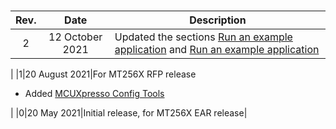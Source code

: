 #

|Rev.|Date|Description|
|:--:|:--:|-----------|
|2|12 October 2021|Updated the sections [Run an example application](run_an_example_application_002.md) and [Run an example application](run_an_example_application_001.md)

|
|1|20 August 2021|For MT256X RFP release

 -   Added [MCUXpresso Config Tools](mcuxpresso_config_tools.md)

|
|0|20 May 2021|Initial release, for MT256X EAR release|

